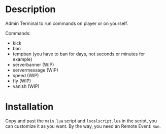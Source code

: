 # Description

Admin Terminal to run commands on player or on yourself.

Commands:
- kick
- ban
- tempban (you have to ban for days, not seconds or minutes for example)
- serverbanner (WIP)
- servermessage (WIP)
- speed (WIP)
- fly (WIP)
- vanish (WIP)

# Installation

Copy and past the `main.lua` script and `localscript.lua` in the script, you can customize it as you want.
By the way, you need an Remote Event: `Run`.